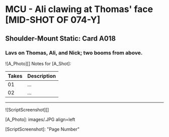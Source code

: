 # MCU - Ali clawing at Thomas' face [MID-SHOT OF 074-Y]
## Shoulder-Mount Static: Card A018

### Lavs on Thomas, Ali, and Nick; two booms from above.

![A_Photo][]
Notes for [A_Shot]: 

| Takes | Description |
|:---|:----|
| 01 | ... |
| 02 | ... |

----

![ScriptScreenshot][]


[A_Photo]:  images/.JPG align=left

[ScriptScreenshot]: "Page Number"